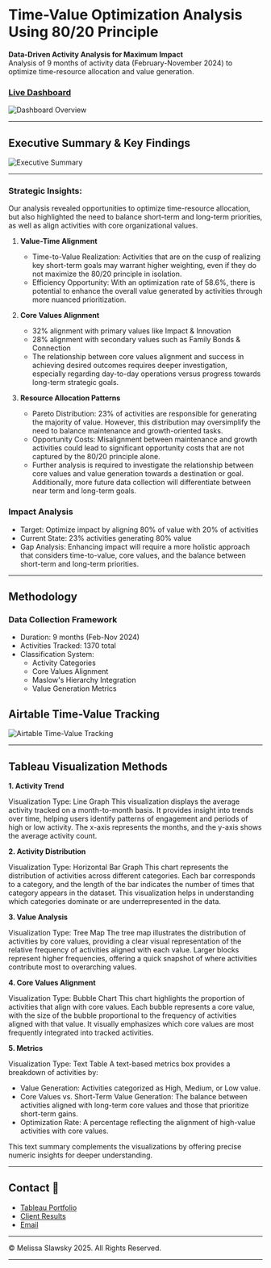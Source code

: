 # Time-Value Optimization Analysis Using 80/20 Principle

**Data-Driven Activity Analysis for Maximum Impact**  
Analysis of 9 months of activity data (February-November 2024) to optimize time-resource allocation and value generation.

### [Live Dashboard](https://public.tableau.com/app/profile/melissa.slawsky1925/viz/Time-ValueOptimizationDashboard/Dashboard)

![Dashboard Overview](time-value-dashboard-1.png)

---

## Executive Summary & Key Findings

![Executive Summary](time-value-optimization-executive-summary.png)

---

### Strategic Insights: 

Our analysis revealed opportunities to optimize time-resource allocation, but also highlighted the need to balance short-term and long-term priorities, as well as align activities with core organizational values.
1. **Value-Time Alignment**
   - Time-to-Value Realization: Activities that are on the cusp of realizing key short-term goals may warrant higher weighting, even if they do not maximize the 80/20 principle in isolation.
   - Efficiency Opportunity: With an optimization rate of 58.6%, there is potential to enhance the overall value generated by activities through more nuanced prioritization.


2. **Core Values Alignment**
   - 32% alignment with primary values like Impact & Innovation
   - 28% alignment with secondary values such as Family Bonds & Connection
   - The relationship between core values alignment and success in achieving desired outcomes requires deeper investigation, especially regarding day-to-day operations versus progress towards long-term strategic goals.

3. **Resource Allocation Patterns**
   - Pareto Distribution: 23% of activities are responsible for generating the majority of value. However, this distribution may oversimplify the need to balance maintenance and growth-oriented tasks.
   - Opportunity Costs: Misalignment between maintenance and growth activities could lead to significant opportunity costs that are not captured by the 80/20 principle alone.
   - Further analysis is required to investigate the relationship between core values and value generation towards a destination or goal. Additionally, more future data collection will differentiate between near term and long-term goals.

### Impact Analysis
- Target: Optimize impact by aligning 80% of value with 20% of activities
- Current State: 23% activities generating 80% value
- Gap Analysis: Enhancing impact will require a more holistic approach that considers time-to-value, core values, and the balance between short-term and long-term priorities.

---

## Methodology

### Data Collection Framework
- Duration: 9 months (Feb-Nov 2024)
- Activities Tracked: 1370 total
- Classification System:
  - Activity Categories
  - Core Values Alignment
  - Maslow's Hierarchy Integration
  - Value Generation Metrics
 
## Airtable Time-Value Tracking
 
  ![Airtable Time-Value Tracking](time-value-airtable.png)

  ---
## Tableau Visualization Methods

**1. Activity Trend**

Visualization Type: Line Graph
This visualization displays the average activity tracked on a month-to-month basis. It provides insight into trends over time, helping users identify patterns of engagement and periods of high or low activity. The x-axis represents the months, and the y-axis shows the average activity count.


**2. Activity Distribution**

Visualization Type: Horizontal Bar Graph
This chart represents the distribution of activities across different categories. Each bar corresponds to a category, and the length of the bar indicates the number of times that category appears in the dataset. This visualization helps in understanding which categories dominate or are underrepresented in the data.


**3. Value Analysis**

Visualization Type: Tree Map
The tree map illustrates the distribution of activities by core values, providing a clear visual representation of the relative frequency of activities aligned with each value. Larger blocks represent higher frequencies, offering a quick snapshot of where activities contribute most to overarching values.


**4. Core Values Alignment**

Visualization Type: Bubble Chart
This chart highlights the proportion of activities that align with core values. Each bubble represents a core value, with the size of the bubble proportional to the frequency of activities aligned with that value. It visually emphasizes which core values are most frequently integrated into tracked activities.


**5. Metrics**

Visualization Type: Text Table
A text-based metrics box provides a breakdown of activities by:

- Value Generation: Activities categorized as High, Medium, or Low value.
- Core Values vs. Short-Term Value Generation: The balance between activities aligned with long-term core values and those that prioritize short-term gains.
- Optimization Rate: A percentage reflecting the alignment of high-value activities with core values.

This text summary complements the visualizations by offering precise numeric insights for deeper understanding.



  ---

  ## Contact 📧
- [Tableau Portfolio](https://public.tableau.com/app/profile/melissa.slawsky1925/vizzes)
- [Client Results](https://melissaslawsky.com/client-results/)
- [Email](mailto:melissa@melissaslawsky.com)

---
© Melissa Slawsky 2025. All Rights Reserved.
 
---
